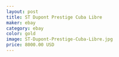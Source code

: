 ```yaml
---
layout: post
title: ST Dupont Prestige Cuba Libre
maker: ebay
category: ebay
color: gold
image: ST-Dupont-Prestige-Cuba-Libre.jpg
price: 8000.00 USD
---
```

